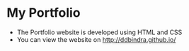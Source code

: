 # My Portfolio
- The Portfolio website is developed using HTML and CSS
- You can view the website on <http://ddbindra.github.io/>
